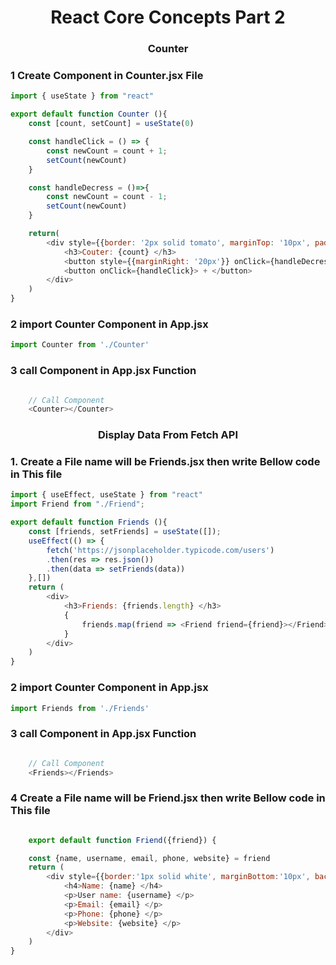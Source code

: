 <h1 align="center">React Core Concepts Part 2</h1>




<h3 align="center">Counter</h3>

### 1 Create Component in Counter.jsx File
```js
import { useState } from "react"

export default function Counter (){
    const [count, setCount] = useState(0)

    const handleClick = () => {
        const newCount = count + 1;
        setCount(newCount)
    }

    const handleDecress = ()=>{
        const newCount = count - 1;
        setCount(newCount)
    }

    return(
        <div style={{border: '2px solid tomato', marginTop: '10px', padding: '10px'}}>
            <h3>Couter: {count} </h3>
            <button style={{marginRight: '20px'}} onClick={handleDecress}> - </button>
            <button onClick={handleClick}> + </button>
        </div>
    )
}

```

### 2 import Counter Component in App.jsx 
```js
import Counter from './Counter'
```

### 3 call Component in App.jsx Function
```js

    // Call Component
    <Counter></Counter>
```




<h3 align="center">Display Data From Fetch API</h3>



### 1. Create a File name will be Friends.jsx then write Bellow code in This file
```js
import { useEffect, useState } from "react"
import Friend from "./Friend";

export default function Friends (){
    const [friends, setFriends] = useState([]);
    useEffect(() => {
        fetch('https://jsonplaceholder.typicode.com/users')
        .then(res => res.json())
        .then(data => setFriends(data))
    },[])
    return (
        <div>
            <h3>Friends: {friends.length} </h3>
            {
                friends.map(friend => <Friend friend={friend}></Friend>)
            }
        </div>
    )
}
```
### 2 import Counter Component in App.jsx 
```js
import Friends from './Friends'
```

### 3 call Component in App.jsx Function
```js

    // Call Component
    <Friends></Friends>
```


### 4 Create a File name will be Friend.jsx then write Bellow code in This file
```js

    export default function Friend({friend}) {

    const {name, username, email, phone, website} = friend
    return (
        <div style={{border:'1px solid white', marginBottom:'10px', backgroundColor: '#010a5e', borderRadius:'15px'}}>
            <h4>Name: {name} </h4>
            <p>User name: {username} </p>
            <p>Email: {email} </p>
            <p>Phone: {phone} </p>
            <p>Website: {website} </p>
        </div>
    )
}
```






